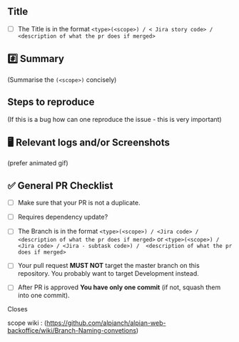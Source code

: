 ## Title
- [ ] The Title is in the format
`<type>(<scope>) / < Jira story code> / <description of what the pr does if merged>`


## #️⃣  Summary
(Summarise the `(<scope>)` concisely)
<!---
Describe your changes in detail
-->

## Steps to reproduce
(If this is a bug how can one reproduce the issue - this is very important)

## 🖥  Relevant logs and/or Screenshots
<!---
(Paste any relevant logs - please use code blocks to format console output, logs, and code as it's very hard to read otherwise screenshots.)
-->
(prefer animated gif)


##  ✅  General PR Checklist
- [ ] Make sure that your PR is not a duplicate.
- [ ] Requires dependency update?
- [ ] The Branch is in the format
`<type>(<scope>) / <Jira code> / <description of what the pr does if merged>`
                                                       or
`<type>(<scope>) / <Jira code> / <Jira - subtask code>) /  <description of what the pr does if merged> `
- [ ]  Your pull request **MUST NOT** target the master branch on this repository. You probably want to target Development instead.
- [ ] After PR is approved **You have only one commit** (if not, squash them into one commit).


Closes
<!---
Closes [ticket-number](link to ticket)
-->

scope wiki : (https://github.com/alpianch/alpian-web-backoffice/wiki/Branch-Naming-convetions)
